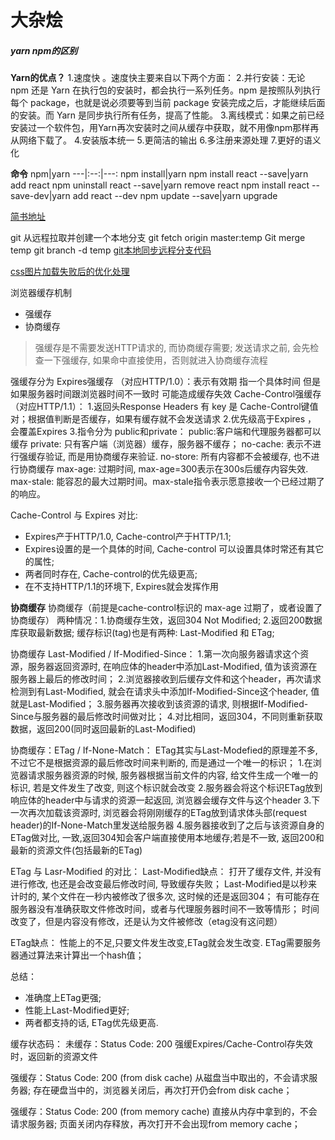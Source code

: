 # 大杂烩

##### yarn npm的区别

**Yarn的优点？**
1.速度快 。速度快主要来自以下两个方面：
2.并行安装：无论 npm 还是 Yarn 在执行包的安装时，都会执行一系列任务。npm 是按照队列执行每个 package，也就是说必须要等到当前 package 安装完成之后，才能继续后面的安装。而 Yarn 是同步执行所有任务，提高了性能。
3.离线模式：如果之前已经安装过一个软件包，用Yarn再次安装时之间从缓存中获取，就不用像npm那样再从网络下载了。
4.安装版本统一
5.更简洁的输出
6.多注册来源处理
7.更好的语义化

**命令**
npm|yarn
---|:--:|---:
npm install|yarn
npm install react --save|yarn add react
npm uninstall react --save|yarn remove react
npm install react --save-dev|yarn add react --dev
npm update --save|yarn upgrade

[简书地址](https://www.jianshu.com/p/254794d5e741 "yarn npm的区别")

git 从远程拉取并创建一个本地分支
git fetch origin master:temp
Git merge temp
git branch -d temp
[git本地同步远程分支代码](https://blog.csdn.net/loongshawn/article/details/78864039)

[css图片加载失败后的优化处理](https://www.zhangxinxu.com/wordpress/2020/10/css-style-image-load-fail/)

浏览器缓存机制
- 强缓存
- 协商缓存
>强缓存是不需要发送HTTP请求的, 而协商缓存需要; 发送请求之前, 会先检查一下强缓存, 如果命中直接使用，否则就进入协商缓存流程

强缓存分为 
Expires强缓存 （对应HTTP/1.0）：表示有效期 指一个具体时间 但是如果服务器时间跟浏览器时间不一致时 可能造成缓存失效
Cache-Control强缓存（对应HTTP/1.1）：
1.返回头Response Headers 有 key 是 Cache-Control键值对；根据值判断是否缓存，如果有缓存就不会发送请求
2.优先级高于Expires ， 会覆盖Expires
3.指令分为 public和private：
public:客户端和代理服务器都可以缓存
private: 只有客户端（浏览器）缓存，服务器不缓存；
no-cache: 表示不进行强缓存验证, 而是用协商缓存来验证.
no-store: 所有内容都不会被缓存, 也不进行协商缓存
max-age: 过期时间, max-age=300表示在300s后缓存内容失效.
max-stale: 能容忍的最大过期时间。max-stale指令表示愿意接收一个已经过期了的响应。

Cache-Control 与 Expires 对比:
- Expires产于HTTP/1.0, Cache-control产于HTTP/1.1;
- Expires设置的是一个具体的时间, Cache-control 可以设置具体时常还有其它的属性;
- 两者同时存在, Cache-control的优先级更高;
- 在不支持HTTP/1.1的环境下, Expires就会发挥作用

**协商缓存**
协商缓存（前提是cache-control标识的 max-age 过期了，或者设置了协商缓存）
两种情况：1.协商缓存生效，返回304 Not Modified; 2.返回200数据库获取最新数据;
缓存标识(tag)也是有两种: Last-Modified 和 ETag;

协商缓存 Last-Modified / If-Modified-Since：
1.第一次向服务器请求这个资源，服务器返回资源时, 在响应体的header中添加Last-Modified, 值为该资源在服务器上最后的修改时间；
2.浏览器接收到后缓存文件和这个header，再次请求检测到有Last-Modified, 就会在请求头中添加If-Modified-Since这个header, 值就是Last-Modified；
3.服务器再次接收到该资源的请求, 则根据If-Modified-Since与服务器的最后修改时间做对比；
4.对比相同，返回304，不同则重新获取数据，返回200(同时返回最新的Last-Modified)

协商缓存：ETag / If-None-Match：
ETag其实与Last-Modefied的原理差不多, 不过它不是根据资源的最后修改时间来判断的, 而是通过一个唯一的标识；
1.在浏览器请求服务器资源的时候, 服务器根据当前文件的内容, 给文件生成一个唯一的标识, 若是文件发生了改变, 则这个标识就会改变
2.服务器会将这个标识ETag放到响应体的header中与请求的资源一起返回, 浏览器会缓存文件与这个header
3.下一次再次加载该资源时, 浏览器会将刚刚缓存的ETag放到请求体头部(request header)的If-None-Match里发送给服务器
4.服务器接收到了之后与该资源自身的ETag做对比, 一致,返回304知会客户端直接使用本地缓存;若是不一致, 返回200和最新的资源文件(包括最新的ETag)

ETag 与 Lasr-Modified 的对比：
Last-Modified缺点：
打开了缓存文件, 并没有进行修改, 也还是会改变最后修改时间, 导致缓存失败；
Last-Modified是以秒来计时的, 某个文件在一秒内被修改了很多次, 这时候的还是返回304；
有可能存在服务器没有准确获取文件修改时间，或者与代理服务器时间不一致等情形；
时间改变了，但是内容没有修改，还是认为文件被修改（etag没有这问题）

ETag缺点：
性能上的不足,只要文件发生改变,ETag就会发生改变. ETag需要服务器通过算法来计算出一个hash值；

总结：
- 准确度上ETag更强;
- 性能上Last-Modified更好;
- 两者都支持的话, ETag优先级更高.

缓存状态码：
未缓存：Status Code: 200
强缓Expires/Cache-Control存失效时，返回新的资源文件

强缓存：Status Code: 200 (from disk cache)
从磁盘当中取出的，不会请求服务器;
存在硬盘当中的，浏览器关闭后，再次打开仍会from disk cache；

强缓存：Status Code: 200 (from memory cache)
直接从内存中拿到的，不会请求服务器;
页面关闭内存释放，再次打开不会出现from memory cache；